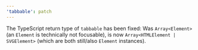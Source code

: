 ```yaml
---
'tabbable': patch
---
```


The TypeScript return type of `tabbable` has been fixed: Was `Array<Element>` (an `Element` is technically not focusable), is now `Array<HTMLElement | SVGElement>` (which are both still/also `Element` instances).
